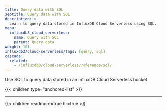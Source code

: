 ```yaml
---
title: Query data with SQL
seotitle: Query data with SQL
description: >
  Learn to query data stored in InfluxDB Cloud Serverless using SQL.
menu:
  influxdb3_cloud_serverless:
    name: Query with SQL
    parent: Query data
weight: 101
influxdb3/cloud-serverless/tags: [query, sql]
cascade:
  related:
    - /influxdb3/cloud-serverless/reference/sql/
---
```


Use SQL to query data stored in an InfluxDB Cloud Serverless bucket.

{{< children type="anchored-list" >}}

---

{{< children readmore=true hr=true >}}